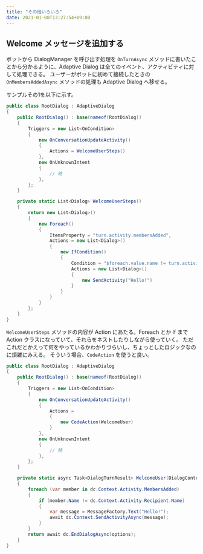 ```yaml
---
title: "その他いろいろ"
date: 2021-01-08T13:27:54+09:00
---
```


## Welcome メッセージを追加する
ボットから DialogManager を呼び出す処理を `OnTurnAsync` メソッドに書いたことから分かるように、Adaptive Dialog は全てのイベント、アクティビティに対して処理できる。
ユーザーがボットに初めて接続したときの `OnMembersAddedAsync` メソッドの処理も Adaptive Dialog へ移せる。

サンプルその1を以下に示す。

```cs
public class RootDialog : AdaptiveDialog
{
    public RootDialog() : base(nameof(RootDialog))
    {
        Triggers = new List<OnCondition>
        {
            new OnConversationUpdateActivity()
            {
                Actions = WelcomeUserSteps()
            },
            new OnUnknownIntent
            {
                // 略
            },
        };
    }

    private static List<Dialog> WelcomeUserSteps()
    {
        return new List<Dialog>()
        {
            new Foreach()
            {
                ItemsProperty = "turn.activity.membersAdded",
                Actions = new List<Dialog>()
                {
                    new IfCondition()
                    {
                        Condition = "$foreach.value.name != turn.activity.recipient.name",
                        Actions = new List<Dialog>()
                        {
                            new SendActivity("Hello!")
                        }
                    }
                }
            }
        };
    }
}
```

`WelcomeUserSteps` メソッドの内容が Action にあたる。Foreach とか If まで Action クラスになっていて、それらをネストしたりしながら使っていく。
ただこれだとかえって何をやっているかわかりづらいし、ちょっとしたロジックなのに煩雑にみえる。
そういう場合、`CodeAction` を使うと良い。

```cs
public class RootDialog : AdaptiveDialog
{
    public RootDialog() : base(nameof(RootDialog))
    {
        Triggers = new List<OnCondition>
        {
            new OnConversationUpdateActivity()
            {
                Actions = 
                {
                    new CodeAction(WelcomeUser)
                }
            },
            new OnUnknownIntent
            {
                // 略
            },
        };
    }

    private static async Task<DialogTurnResult> WelcomeUser(DialogContext dc, object options)
    {
        foreach (var member in dc.Context.Activity.MembersAdded)
        {
            if (member.Name != dc.Context.Activity.Recipient.Name)
            {
                var message = MessageFactory.Text("Hello!");
                await dc.Context.SendActivityAsync(message);
            }
        }
        return await dc.EndDialogAsync(options);
    }
}
```

